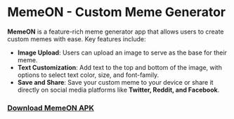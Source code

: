 # MemeON - Custom Meme Generator

**MemeON** is a feature-rich meme generator app that allows users to create custom memes with ease. Key features include:

- **Image Upload**: Users can upload an image to serve as the base for their meme.
- **Text Customization**: Add text to the top and bottom of the image, with options to select text color, size, and font-family.
- **Save and Share**: Save your custom meme to your device or share it directly on social media platforms like **Twitter, Reddit, and Facebook**.

### [Download MemeON APK](https://drive.google.com/file/d/1Nfmeb5ENN2IULm9hR8X0zl5i7dYJJ8iZ/view)
